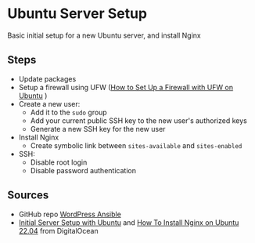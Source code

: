# Ubuntu Server Setup

Basic initial setup for a new Ubuntu server, and install Nginx

## Steps

- Update packages
- Setup a firewall using UFW ([How to Set Up a Firewall with UFW on Ubuntu](https://www.digitalocean.com/community/tutorials/how-to-set-up-a-firewall-with-ufw-on-ubuntu)
  )
- Create a new user:
  - Add it to the `sudo` group
  - Add your current public SSH key to the new user's authorized keys
  - Generate a new SSH key for the new user
- Install Nginx
  - Create symbolic link between `sites-available` and `sites-enabled`
- SSH:
  - Disable root login
  - Disable password authentication

## Sources

- GitHub repo [WordPress Ansible](https://github.com/spinupwp/wordpress-ansible)
- [Initial Server Setup with Ubuntu](https://www.digitalocean.com/community/tutorials/initial-server-setup-with-ubuntu) and [How To Install Nginx on Ubuntu 22.04](https://www.digitalocean.com/community/tutorials/how-to-install-nginx-on-ubuntu-22-04#step-5-setting-up-server-blocks-recommended) from DigitalOcean
